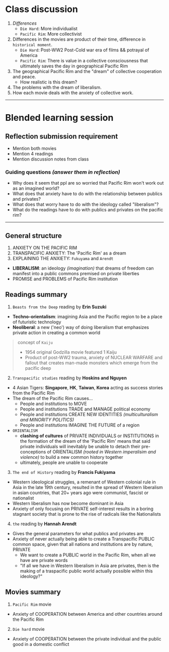 # Class discussion

1. *Differences* 
    * `Die Hard`: More individualist  
    * `Pacific Rim`: More collectivist
2. Differences in the movies are product of their time, difference in `historical moment`. 
    * `Die Hard`: Post-WW2 Post-Cold war era of films && potrayal of America
    * `Pacific Rim`: There is value in a collective consciousness that ultimately saves the day in geographical Pacific Rim
3. The geographical Pacific Rim and the "dream" of collective cooperation and peace.
    * How realistic is this dream?
4. The problems with the dream of liberalism. 
5. How each movie deals with the anxiety of collective work. 

---

# Blended learning session

## Reflection submission requirement
* Mention both movies
* Mention 4 readings
* Mention discussion notes from class

### Guiding questions *(answer them in reflection)*
* Why does it seem that ppl are so worried that Pacific Rim won't work out as an imagined world?
* What does that anxiety have to do with the relationship between publics and privates?
* What does that worry have to do with the ideology called "liberalism"?
* What do the readings have to do with publics and privates on the pacific rim?

---

## General structure 

1. ANXIETY ON THE PACIFIC RIM
2. TRANSPACIFIC ANXIETY: The 'Pacific Rim' as a dream
3. EXPLAINING THE ANXIETY: `Fukuyama` and `Arendt`

* **LIBERALISM**: an ideology *(imagination)* that dreams of freedom can manifest into a public commons premised on private liberties
* PROMISE and PROBLEMS of Pacific Rim institution

## Readings summary

1. `Beasts from the Deep` reading by **Erin Suzuki**
* **Techno-orientalism**: imagining Asia and the Pacific region to be a place of futuristic technology
* **Neoliberal**: a new ('neo') way of doing liberalism that emphasizes private action in creating a common world

> concept of `Kaiju`
> * 1954 original Godzilla movie featured 1 Kaiju
> * Product of post-WW2 trauma, anxiety of NUCLEAR WARFARE and fallout that creates man-made monsters which emerge from the pacific deep

2. `Transpacific studies` reading by **Hoskins and Nguyen**
* 4 Asian Tigers: **Singapore**, **HK**, **Taiwan**, **Korea** acting as success stories from the Pacific Rim
* The dream of the Pacific Rim causes...
    * People and institutions to MOVE
    * People and institutions TRADE and MANAGE political economy
    * People and institutions CREATE NEW IDENTITIES *(multiculturalism and MINORITY POLITICS)*
    * People and institutions IMAGINE THE FUTURE of a region  
* `ORIENTALISM` 
    * **clashing of cultures** of PRIVATE INDIVIDUALS or INSTITUTIONS in the formation of the dream of the 'Pacific Rim' means that said private individuals will inevitably be unable to detach their pre-conceptions of ORIENTALISM *(rooted in Western imperalisim and violence)* to build a new common history together
    * ultimately, people are unable to cooperate


3. `The end of History` reading by **Francis Fukiyama**
* Western ideological struggles, a remenant of Western colonial rule in Asia in the late 19th century, resulted in the spread of Western liberalism in asian countries, that 20+ years ago were communist, fascist or nationalist
* Western liberalism has now become dominant in Asia
* Anxiety of only focusing on PRIVATE self-interest results in a boring stagnant society that is prone to the rise of radicals like the Nationalists

4. `the` reading by **Hannah Arendt**
* Gives the general parameters for what publics and privates are 
* Anxiety of never actually being able to create a Transpacific PUBLIC common space, given that all nations and institutions are by nature, PRIVATE
    * We want to create a PUBLIC world in the Pacific Rim, when all we have are private words
    * "If all we have in Western liberalism in Asia are privates, then is the making of a traspacific public world actually possible within this ideology?"

## Movies summary

1. `Pacific Rim` movie
* Anxiety of COOPERATION between America and other countries around the Pacific Rim

2. `Die hard` movie
* Anxiety of COOPERATION between the private individual and the public good in a domestic conflict

